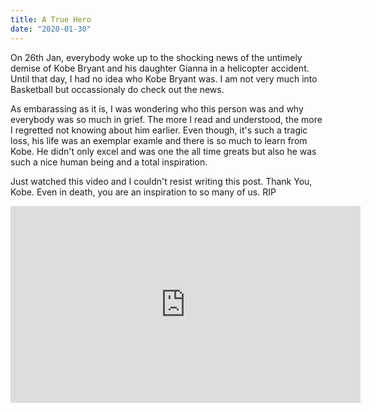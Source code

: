 ```yaml
---
title: A True Hero
date: "2020-01-30"
---
```



On 26th Jan, everybody woke up to the shocking news of the untimely demise of Kobe Bryant and his daughter Gianna
in a helicopter accident. Until that day, I had no idea who Kobe Bryant was. I am not very much into Basketball but
occassionaly do check out the news.

As embarassing as it is, I was wondering who this person was and why everybody was so much in grief. The more I read and understood, the
more I regretted not knowing about him earlier. Even though, it's such a tragic loss, his life was an exemplar examle and there is so much to
learn from Kobe. He didn't only excel and was one the all time greats but also he was such a nice human being and a total inspiration.

Just watched this video and I couldn't resist writing this post. Thank You, Kobe. Even in death, you are an inspiration to so many of us. RIP

<iframe width="560" height="315" src="https://www.youtube.com/embed/VSceuiPBpxY" frameborder="0" allow="accelerometer; autoplay; encrypted-media; gyroscope; picture-in-picture" allowfullscreen></iframe>
